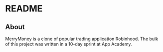 # README

## About
MerryMoney is a clone of popular trading application Robinhood. The bulk of this project was written in a 10-day sprint at App Academy.
